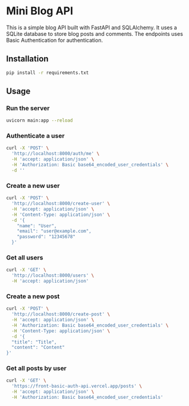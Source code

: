 # Mini Blog API

This is a simple blog API built with FastAPI and SQLAlchemy. It uses a SQLite database to store blog posts and comments. The endpoints uses Basic Authentication for authentication.

## Installation

```bash
pip install -r requirements.txt
```

## Usage

### Run the server

```bash
uvicorn main:app --reload
```

### Authenticate a user

```bash
curl -X 'POST' \
  'http://localhost:8000/auth/me' \
  -H 'accept: application/json' \
  -H 'Authorization: Basic base64_encoded_user_credentials' \
  -d ''
```

### Create a new user

```bash
curl -X 'POST' \
  'http://localhost:8000/create-user' \
  -H 'accept: application/json' \
  -H 'Content-Type: application/json' \
  -d '{
    "name": "User",
    "email": "user@example.com",
    "password": "12345678"
  }'
```

### Get all users

```bash
curl -X 'GET' \
  'http://localhost:8000/users' \
  -H 'accept: application/json'
```

### Create a new post

```bash
curl -X 'POST' \
  'http://localhost:8000/create-post' \
  -H 'accept: application/json' \
  -H 'Authorization: Basic base64_encoded_user_credentials' \
  -H 'Content-Type: application/json' \
  -d '{
  "title": "Title",
  "content": "Content"
}'
```

### Get all posts by user

```bash
curl -X 'GET' \
  'https://front-basic-auth-api.vercel.app/posts' \
  -H 'accept: application/json' \
  -H 'Authorization: Basic base64_encoded_user_credentials'
```